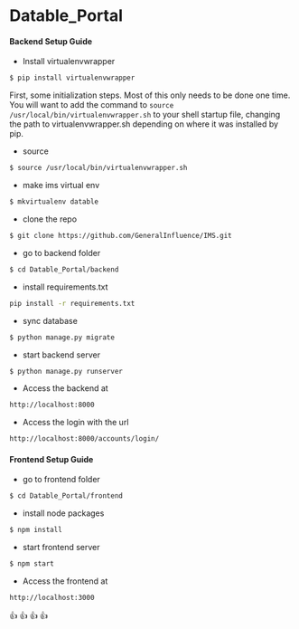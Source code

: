 # Datable_Portal

#### Backend Setup Guide
* Install virtualenvwrapper
```sh
$ pip install virtualenvwrapper
```
First, some initialization steps. Most of this only needs to be done one time. 
You will want to add the command to `source /usr/local/bin/virtualenvwrapper.sh` 
to your shell startup file, changing the path to virtualenvwrapper.sh 
depending on where it was installed by pip.

* source 
```sh 
$ source /usr/local/bin/virtualenvwrapper.sh
```

* make ims virtual env
```sh
$ mkvirtualenv datable
```

* clone the repo
```sh
$ git clone https://github.com/GeneralInfluence/IMS.git
```
* go to backend folder
```sh
$ cd Datable_Portal/backend
```
* install requirements.txt
```sh
pip install -r requirements.txt
```
* sync database 
```sh
$ python manage.py migrate
```

* start backend server
```sh
$ python manage.py runserver
```



* Access the backend at 
```sh
http://localhost:8000
```


* Access the login with the url
```sh 
http://localhost:8000/accounts/login/
```

#### Frontend Setup Guide

* go to frontend folder
```sh
$ cd Datable_Portal/frontend
```

* install node packages
```sh
$ npm install
```
* start frontend server
```sh
$ npm start
```

* Access the frontend at 
```sh
http://localhost:3000
```

:+1: :+1: :+1: :+1:
